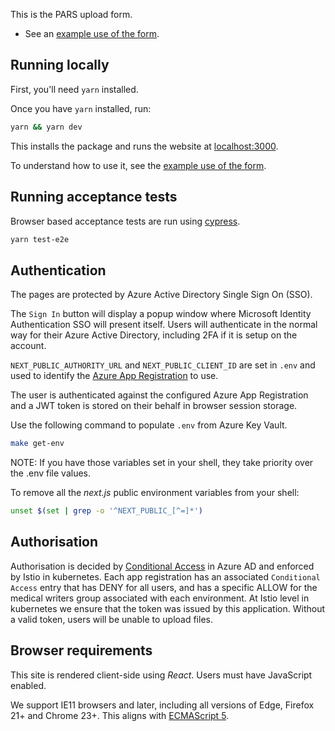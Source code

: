 This is the PARS upload form.

- See an [example use of the form][example doc].

## Running locally

First, you'll need `yarn` installed.

Once you have `yarn` installed, run:

```sh
yarn && yarn dev
```

This installs the package and runs the website at [localhost:3000](http://localhost:3000).

To understand how to use it, see the [example use of the form][example doc].

[example doc]: ./docs/example.md

## Running acceptance tests

Browser based acceptance tests are run using [cypress](https://www.cypress.io).

```sh
yarn test-e2e
```

## Authentication

The pages are protected by Azure Active Directory Single Sign On (SSO).

The `Sign In` button will display a popup window where Microsoft Identity Authentication SSO will present itself.
Users will authenticate in the normal way for their Azure Active Directory, including 2FA if it is setup on the account.

`NEXT_PUBLIC_AUTHORITY_URL` and `NEXT_PUBLIC_CLIENT_ID` are set in `.env` and used to identify the [Azure App Registration](https://docs.microsoft.com/en-us/azure/active-directory/develop/msal-client-application-configuration) to use.

The user is authenticated against the configured Azure App Registration and a JWT token is stored on their behalf in browser session storage.

Use the following command to populate `.env` from Azure Key Vault.

```sh
make get-env
```

NOTE: If you have those variables set in your shell, they take priority over the .env file values.

To remove all the _next.js_ public environment variables from your shell:

```sh
unset $(set | grep -o '^NEXT_PUBLIC_[^=]*')
```

## Authorisation

Authorisation is decided by [Conditional Access](https://docs.microsoft.com/en-us/azure/active-directory/conditional-access/overview) in Azure AD and enforced by Istio in kubernetes. Each app registration has an associated `Conditional Access` entry that has DENY for all users, and has a specific ALLOW for the medical writers group associated with each environment. At Istio level in kubernetes we ensure that the token was issued by this application. Without a valid token, users will be unable to upload files.

## Browser requirements

This site is rendered client-side using _React_. Users must have JavaScript enabled.

We support IE11 browsers and later, including all versions of Edge, Firefox 21+ and Chrome 23+. This aligns with [ECMAScript 5][caniuse es5].

[caniuse es5]: https://caniuse.com/#feat=es5
